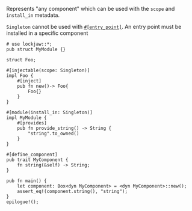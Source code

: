 Represents "any component" which can be used with the `scope` and `install_in` metadata.

`Singleton` cannot be used with [`#[entry_point]`](entry_point). An entry point must be installed in
a specific component

```
# use lockjaw::*;
pub struct MyModule {}

struct Foo;

#[injectable(scope: Singleton)]
impl Foo {
    #[inject]
    pub fn new()-> Foo{
        Foo{}
    }
}

#[module(install_in: Singleton)]
impl MyModule {
    #[provides]
    pub fn provide_string() -> String {
        "string".to_owned()
    }
}

#[define_component]
pub trait MyComponent {
    fn string(&self) -> String;
}

pub fn main() {
    let component: Box<dyn MyComponent> = <dyn MyComponent>::new();
    assert_eq!(component.string(), "string");
}
epilogue!();
```